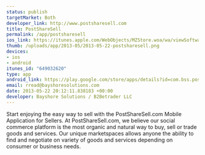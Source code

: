```yaml
--- 
status: publish
targetMarket: Both
developer_link: http://www.postsharesell.com
title: PostShareSell
permalink: /app/postsharesell
ios_link: https://itunes.apple.com/WebObjects/MZStore.woa/wa/viewSoftware?id=649032620&mt=8
thumb: /uploads/app/2013-05/2013-05-22-postsharesell.png
devices: 
- ios
- android
itunes_id: "649032620"
type: app
android_link: https://play.google.com/store/apps/details?id=com.bss.postsharesell
email: rread@bayshoresolutions.com
date: 2013-05-22 20:12:11.838183 +00:00
developer: Bayshore Solutions / B2Betrader LLC
---
```


Start enjoying the easy way to sell with the PostShareSell.com Mobile Application for Sellers. At PostShareSell.com, we believe our social commerce platform is the most organic and natural way to buy, sell or trade goods and services. Our unique marketspaces allows anyone the ability to find and negotiate on variety of goods and services depending on consumer or business needs.
